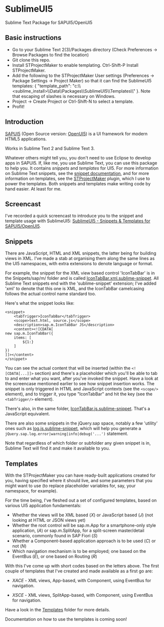 SublimeUI5
==========

Sublime Text Package for SAPUI5/OpenUI5

Basic instructions
------------------
 - Go to your Sublime Text 2(3)/Packages directory (Check Preferences -> Browse Packages to find the location)
 - Git clone this repo.
 - Install STProjectMaker to enable templating. Ctrl-Shift-P Install STProjectMaker.
 - Add the following to the STProjectMaker User settings (Preferences -> Package Settings -> Project Maker) so that it can find the SublimeUI5 templates: { "template_path": "c:\\\\<sublime_install>\\\\Data\\\\Packages\\\\SublimeUI5\\\\Templates\\\\" }. Note that escaping of slashes is necessary on Windows.
 - Project -> Create Project or Ctrl-Shift-N to select a template.
 - Profit!

Introduction
------------

[SAPUI5](https://sapui5.hana.ondemand.com/sdk/) (Open Source version: [OpenUI5](sap.github.io/openui5/)) 
is a UI framework for modern HTML5 applications.

Works in Sublime Text 2 and Sublime Text 3.

Whatever others might tell you, you don't need to use Eclipse to develop apps in SAPUI5. If, like me, you
use Sublime Text, you can use this package to help you. It contains _snippets_ and _templates_ for UI5. For more information on Sublime Text snippets, see the [snippet documentation](http://docs.sublimetext.info/en/sublime-text-3/extensibility/snippets.html), and for more information on templates, see the [STProjectMaker](https://github.com/bit101/STProjectMaker) plugin, which I use to power the templates. Both snippets and templates make writing code by hand easier. At least for me.

Screencast
----------
I've recorded a quick screencast to introduce you to the snippet and template usage with SublimeUI5: [SublimeUI5 - Snippets & Templates for SAPUI5/OpenUI5](https://www.youtube.com/watch?v=ts0EogQZvS8).

Snippets
--------
There are JavaScript, HTML and XML snippets, the latter being for building views in XML. I've made a stab at organising them along the same lines as the UI5 namespaces, with extra extensions to denote language or format. 

For example, the snippet for the XML view based control 'IconTabBar' is in the Snippets/sap/m/ folder and is called [IconTabBar.xml.sublime-snippet](https://github.com/qmacro/SublimeUI5/blob/master/Snippets/sap/m/IconTabBar.xml.sublime-snippet). All Sublime Text snippets end with the 'sublime-snippet' extension; I've added 'xml' to denote that this one is XML, and the IconTabBar camelcasing follows the actual control name standard too. 

Here's what the snippet looks like:

    <snippet>
        <tabTrigger>IconTabBar</tabTrigger>
        <scope>text.html, source.js</scope>
        <description>sap.m.IconTabBar JS</description>
        <content><![CDATA[
    new sap.m.IconTabBar({
        items: [
            ${1:}
        ]
    })
    ]]></content>
    </snippet>

You can see the actual content that will be inserted (within the `<![CDATA[...]]>` section) and there's a placeholder which you'll be able to tab to and enter what you want, after you've invoked the snippet. Have a look at the screencase mentioned earlier to see how snippet insertion works. The snippet is only triggered in HTML and JavaScript contexts (see the `<scope/>` element), and to trigger it, you type "IconTabBar" and hit the <tab> key (see the `<tabTrigger/>` element).

There's also, in the same folder, [IconTabBar.js.sublime-snippet](https://github.com/qmacro/SublimeUI5/blob/master/Snippets/sap/m/IconTabBar.js.sublime-snippet). That's a JavaScript equivalent. 

There are also some snippets in the jQuery.sap space, notably a few 'utility' ones such as [log.js.sublime-snippet](https://github.com/qmacro/SublimeUI5/blob/master/Snippets/jQuery/sap/log.js.sublime-snippet), which will help you generate a `jQuery.sap.log.error|warning|info|debug('...')` statement. 

Note that regardless of which folder or subfolder any given snippet is in, Sublime Text will find it and make it available to you.


Templates
---------
With the STProjectMaker you can have ready-built applications created for you, having specified where it should live, and some parameters that you might want to use (to replace placeholder variables for, say, your namespace, for example).

For the time being, I've fleshed out a set of configured templates, based on various UI5 application fundamentals:

 - Whether the views will be XML based (_X_) or JavaScript based (_J_) (not looking at HTML or JSON views yet)
 - Whether the root control will be sap.m.App for a smartphone-only style application, (_A_) or sap.m.SplitApp, for a split-screen master/detail scenario, commonly found in SAP Fiori (_S_)
 - Whether a Component-based application approach is to be used (_C_) or not (_N_)
 - Which navigation mechanism is to be employed; one based on the EventBus (_E_), or one based on Routing (_R_)
 
With this I've come up with short codes based on the letters above. The first couple of templates that I've created and made available as a first go are: 

 - _XACE_ - XML views, App-based, with Component, using EventBus for navigation.

 - _XSCE_ - XML views, SplitApp-based, with Component, using EventBus for navigation.

 Have a look in the [Templates](https://github.com/qmacro/SublimeUI5/tree/master/Templates) folder for more details.

Documentation on how to use the templates is coming soon!
